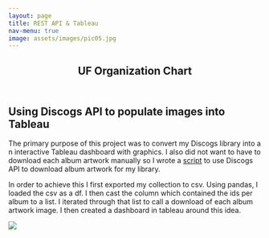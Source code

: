 ```yaml
---
layout: page
title: REST API & Tableau
nav-menu: true
image: assets/images/pic05.jpg
---
```


<!-- Main -->
<div id="main" class="alt">

<!-- One -->
<section id="one">
	<div class="inner">
		<header class="major">
			<h1>UF Organization Chart</h1>
		</header>

<!-- Content -->
<h2 id="content">Using Discogs API to populate images into Tableau</h2>
<p> The primary purpose of this project was to convert my Discogs library into a n interactive Tableau dashboard with graphics. I also did not want to have to download each album artwork manually so I wrote a 
<a href="https://github.com/41-14/41-14.github.io/blob/master/AlbumArtGet.py">script</a> to use Discogs API to download album artwork for my library. </p>
<p>In order to achieve this I first exported my collection to csv. Using pandas, I loaded the csv as a df. I then cast the column which contained the ids per album to a list. I iterated through that list to call a download of each album artwork image. I then created a dashboard in tableau around this idea.</p>
<div class='tableauPlaceholder' id='viz1592842696722' style='position: relative'><noscript><a href='#'><img alt=' ' src='https:&#47;&#47;public.tableau.com&#47;static&#47;images&#47;vi&#47;vinylcollection&#47;Sheet1&#47;1_rss.png' style='border: none' /></a></noscript><object class='tableauViz'  style='display:none;'><param name='host_url' value='https%3A%2F%2Fpublic.tableau.com%2F' /> <param name='embed_code_version' value='3' /> <param name='site_root' value='' /><param name='name' value='vinylcollection&#47;Sheet1' /><param name='tabs' value='no' /><param name='toolbar' value='yes' /><param name='static_image' value='https:&#47;&#47;public.tableau.com&#47;static&#47;images&#47;vi&#47;vinylcollection&#47;Sheet1&#47;1.png' /> <param name='animate_transition' value='yes' /><param name='display_static_image' value='yes' /><param name='display_spinner' value='yes' /><param name='display_overlay' value='yes' /><param name='display_count' value='yes' /><param name='language' value='en' /><param name='filter' value='publish=yes' /></object></div>                <script type='text/javascript'>                    var divElement = document.getElementById('viz1592842696722');                    var vizElement = divElement.getElementsByTagName('object')[0];                    vizElement.style.width='125%';vizElement.style.height=(divElement.offsetWidth*0.75)+'px';                    var scriptElement = document.createElement('script');                    scriptElement.src = 'https://public.tableau.com/javascripts/api/viz_v1.js';                    vizElement.parentNode.insertBefore(scriptElement, vizElement);                </script>
</div>